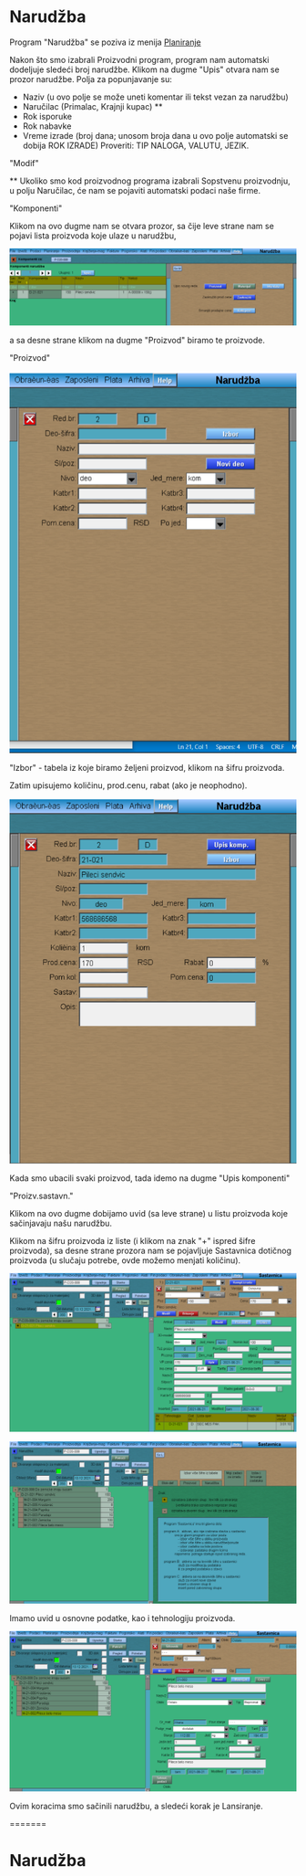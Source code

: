 # Narudžba

Program "Narudžba" se poziva iz menija [Planiranje](../p1_sr.md)



Nakon što smo izabrali Proizvodni program, program nam automatski dodeljuje sledeći broj narudžbe. Klikom na dugme "Upis" otvara nam se prozor narudžbe.
Polja za popunjavanje su:

- Naziv (u ovo polje se može uneti komentar ili tekst vezan za narudžbu)
- Naručilac (Primalac, Krajnji kupac) **
- Rok isporuke
- Rok nabavke
- Vreme izrade (broj dana; unosom broja dana u ovo polje automatski se dobija ROK IZRADE)
Proveriti: TIP NALOGA, VALUTU, JEZIK.

"Modif"

** Ukoliko smo kod proizvodnog programa izabrali Sopstvenu proizvodnju, u polju Naručilac, će nam se pojaviti automatski podaci naše firme.

"Komponenti" 

Klikom na ovo dugme nam se otvara prozor, sa čije leve strane nam se pojavi lista proizvoda koje ulaze u narudžbu,

![Image](narudzba-komponenti.png)

 a sa desne strane klikom na dugme "Proizvod" biramo te proizvode.

 "Proizvod"

![Image](narudzba-proizvod.png)


"Izbor" - tabela iz koje biramo željeni proizvod, klikom na šifru proizvoda.

 Zatim upisujemo količinu, prod.cenu, rabat (ako je neophodno).

![Image](narudzba-izbor.png)

Kada smo ubacili svaki proizvod, tada idemo na dugme "Upis komponenti"

"Proizv.sastavn."

Klikom na ovo dugme dobijamo uvid (sa leve strane) u listu proizvoda koje sačinjavaju našu narudžbu. 

Klikom na šifru proizvoda iz liste (i klikom na znak "+" ispred šifre proizvoda), sa desne strane prozora nam se pojavljuje Sastavnica dotičnog proizvoda (u slučaju potrebe, ovde možemo menjati količinu).

![Image](narudzba-sastavnica.png)

![Image](narudzba-sastavnica2.png)

 Imamo uvid u osnovne podatke, kao i tehnologiju proizvoda.

![Image](narudzba-sastavnica3.png)


Ovim koracima smo sačinili narudžbu, a sledeći korak je Lansiranje.


=======
# Narudžba
